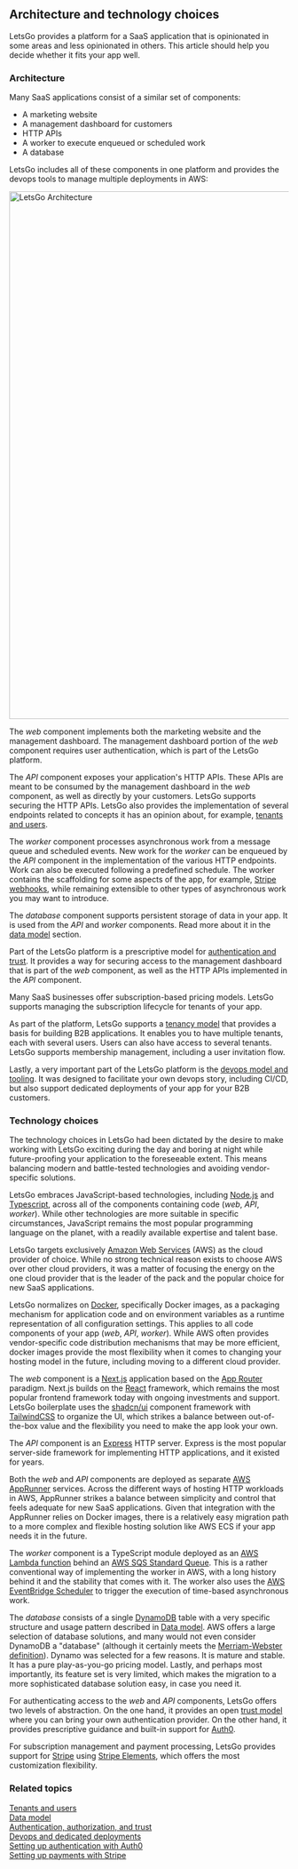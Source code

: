 ## Architecture and technology choices

LetsGo provides a platform for a SaaS application that is opinionated in some areas and less opinionated in others. This article should help you decide whether it fits your app well.

### Architecture

Many SaaS applications consist of a similar set of components:

- A marketing website
- A management dashboard for customers
- HTTP APIs
- A worker to execute enqueued or scheduled work
- A database

LetsGo includes all of these components in one platform and provides the devops tools to manage multiple deployments in AWS:

<img width="950" alt="LetsGo Architecture" src="https://github.com/47chapters/letsgo/assets/822369/c9e803b3-c2ee-4b2e-b8a4-16e107342c4e">

The _web_ component implements both the marketing website and the management dashboard. The management dashboard portion of the _web_ component requires user authentication, which is part of the LetsGo platform.

The _API_ component exposes your application's HTTP APIs. These APIs are meant to be consumed by the management dashboard in the _web_ component, as well as directly by your customers. LetsGo supports securing the HTTP APIs. LetsGo also provides the implementation of several endpoints related to concepts it has an opinion about, for example, [tenants and users](./tenants-and-users.md).

The _worker_ component processes asynchronous work from a message queue and scheduled events. New work for the _worker_ can be enqueued by the _API_ component in the implementation of the various HTTP endpoints. Work can also be executed following a predefined schedule. The worker contains the scaffolding for some aspects of the app, for example, [Stripe webhooks](../how-to/develop-the-worker.md), while remaining extensible to other types of asynchronous work you may want to introduce.

The _database_ component supports persistent storage of data in your app. It is used from the _API_ and _worker_ components. Read more about it in the [data model](./data-model.md) section.

Part of the LetsGo platform is a prescriptive model for [authentication and trust](./authentication-authorization-and-trust.md). It provides a way for securing access to the management dashboard that is part of the _web_ component, as well as the HTTP APIs implemented in the _API_ component.

Many SaaS businesses offer subscription-based pricing models. LetsGo supports managing the subscription lifecycle for tenants of your app.

As part of the platform, LetsGo supports a [tenancy model](./tenants-and-users.md) that provides a basis for building B2B applications. It enables you to have multiple tenants, each with several users. Users can also have access to several tenants. LetsGo supports membership management, including a user invitation flow.

Lastly, a very important part of the LetsGo platform is the [devops model and tooling](./devops-and-dedicated-deployments.md). It was designed to facilitate your own devops story, including CI/CD, but also support dedicated deployments of your app for your B2B customers.

### Technology choices

The technology choices in LetsGo had been dictated by the desire to make working with LetsGo exciting during the day and boring at night while future-proofing your application to the foreseeable extent. This means balancing modern and battle-tested technologies and avoiding vendor-specific solutions.

LetsGo embraces JavaScript-based technologies, including [Node.js](https://nodejs.org/) and [Typescript](https://www.typescriptlang.org/), across all of the components containing code (_web_, _API_, _worker_). While other technologies are more suitable in specific circumstances, JavaScript remains the most popular programming language on the planet, with a readily available expertise and talent base.

LetsGo targets exclusively [Amazon Web Services](https://aws.amazon.com/) (AWS) as the cloud provider of choice. While no strong technical reason exists to choose AWS over other cloud providers, it was a matter of focusing the energy on the one cloud provider that is the leader of the pack and the popular choice for new SaaS applications.

LetsGo normalizes on [Docker](https://www.docker.com/), specifically Docker images, as a packaging mechanism for application code and on environment variables as a runtime representation of all configuration settings. This applies to all code components of your app (_web_, _API_, _worker_). While AWS often provides vendor-specific code distribution mechanisms that may be more efficient, docker images provide the most flexibility when it comes to changing your hosting model in the future, including moving to a different cloud provider.

The _web_ component is a [Next.js](https://nextjs.org/) application based on the [App Router](https://nextjs.org/docs/app) paradigm. Next.js builds on the [React](https://react.dev/) framework, which remains the most popular frontend framework today with ongoing investments and support. LetsGo boilerplate uses the [shadcn/ui](https://ui.shadcn.com/) component framework with [TailwindCSS](https://tailwindcss.com/) to organize the UI, which strikes a balance between out-of-the-box value and the flexibility you need to make the app look your own.

The _API_ component is an [Express](https://expressjs.com/) HTTP server. Express is the most popular server-side framework for implementing HTTP applications, and it existed for years.

Both the _web_ and _API_ components are deployed as separate [AWS AppRunner](https://aws.amazon.com/apprunner/) services. Across the different ways of hosting HTTP workloads in AWS, AppRunner strikes a balance between simplicity and control that feels adequate for new SaaS applications. Given that integration with the AppRunner relies on Docker images, there is a relatively easy migration path to a more complex and flexible hosting solution like AWS ECS if your app needs it in the future.

The _worker_ component is a TypeScript module deployed as an [AWS Lambda function](https://aws.amazon.com/pm/lambda) behind an [AWS SQS Standard Queue](https://aws.amazon.com/pm/sqs). This is a rather conventional way of implementing the worker in AWS, with a long history behind it and the stability that comes with it. The worker also uses the [AWS EventBridge Scheduler](https://aws.amazon.com/blogs/compute/introducing-amazon-eventbridge-scheduler/) to trigger the execution of time-based asynchronous work.

The _database_ consists of a single [DynamoDB](https://aws.amazon.com/pm/dynamodb) table with a very specific structure and usage pattern described in [Data model](./data-model.md). AWS offers a large selection of database solutions, and many would not even consider DynamoDB a "database" (although it certainly meets the [Merriam-Webster definition](https://www.merriam-webster.com/dictionary/database)). Dynamo was selected for a few reasons. It is mature and stable. It has a pure play-as-you-go pricing model. Lastly, and perhaps most importantly, its feature set is very limited, which makes the migration to a more sophisticated database solution easy, in case you need it.

For authenticating access to the _web_ and _API_ components, LetsGo offers two levels of abstraction. On the one hand, it provides an open [trust model](./authentication-authorization-and-trust.md) where you can bring your own authentication provider. On the other hand, it provides prescriptive guidance and built-in support for [Auth0](https://auth0.com).

For subscription management and payment processing, LetsGo provides support for [Stripe](https://stripe.com/) using [Stripe Elements](https://stripe.com/payments/elements), which offers the most customization flexibility.

### Related topics

[Tenants and users](./tenants-and-users.md)  
[Data model](./data-model.md)  
[Authentication, authorization, and trust](./authentication-authorization-and-trust.md)  
[Devops and dedicated deployments](./devops-and-dedicated-deployments.md)  
[Setting up authentication with Auth0](../tutorials/setting-up-authentication-with-auth0.md)  
[Setting up payments with Stripe](../tutorials/setting-up-payments-with-stripe.md)
